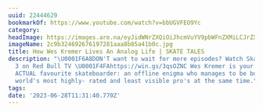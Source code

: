 ```yaml
---
uuid: 22444629
bookmarkOf: https://www.youtube.com/watch?v=bbUGVFEO9Yc
category: 
headImage: https://images.are.na/eyJidWNrZXQiOiJhcmVuYV9pbWFnZXMiLCJrZXkiOiIyMjQ0NDYyOS9vcmlnaW5hbF8yYzliMzI0NjkyNjc2MTk3MjgxYWFhOGI4NWE0MWIwYy5qcGciLCJlZGl0cyI6eyJyZXNpemUiOnsid2lkdGgiOjEyMDAsImhlaWdodCI6MTIwMCwiZml0IjoiaW5zaWRlIiwid2l0aG91dEVubGFyZ2VtZW50Ijp0cnVlfSwid2VicCI6eyJxdWFsaXR5Ijo5MH0sImpwZWciOnsicXVhbGl0eSI6OTB9LCJyb3RhdGUiOm51bGx9fQ==?bc=0
imageName: 2c9b324692676197281aaa8b85a41b0c.jpg
title: How Wes Kremer Lives An Analog Life | SKATE TALES
description: "\U0001F6A8DON'T want to wait for more episodes? Watch Skate Tales Season
  3 on Red Bull TV \U0001F4FAhttps://win.gs/3qsOZNC Wes Kremer is your favourite skateboarder's
  ACTUAL favourite skateboarder: an offline enigma who manages to be both one of the
  world's most highly- rated and least visible pro's at the same time."
tags: 
date: '2023-06-28T11:31:40.770Z'
---
```

